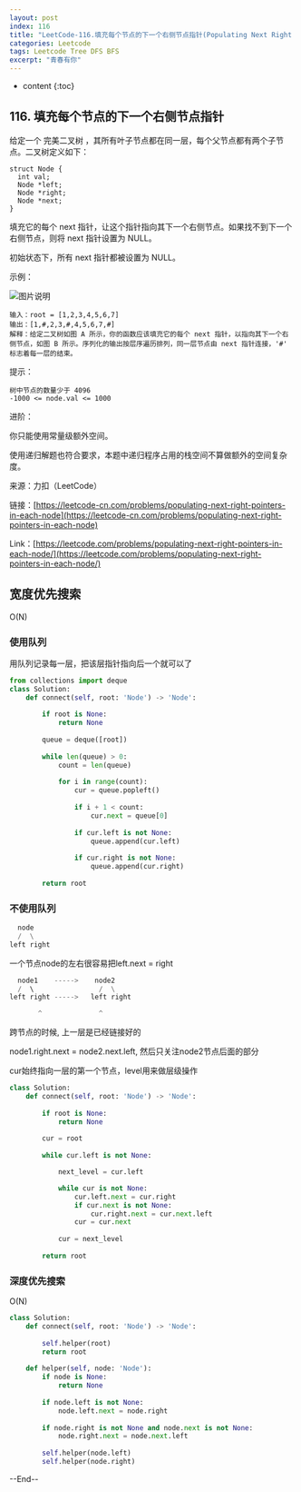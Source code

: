 ```yaml
---
layout: post
index: 116
title: "LeetCode-116.填充每个节点的下一个右侧节点指针(Populating Next Right Pointers in Each Node)"
categories: Leetcode
tags: Leetcode Tree DFS BFS
excerpt: "青春有你"
---
```


* content
{:toc}

## 116. 填充每个节点的下一个右侧节点指针

给定一个 完美二叉树 ，其所有叶子节点都在同一层，每个父节点都有两个子节点。二叉树定义如下：

```
struct Node {
  int val;
  Node *left;
  Node *right;
  Node *next;
}
```

填充它的每个 next 指针，让这个指针指向其下一个右侧节点。如果找不到下一个右侧节点，则将 next 指针设置为 NULL。

初始状态下，所有 next 指针都被设置为 NULL。

示例：

![图片说明]({{site.static}}/images/leetcode-algorithm-116.jpg)

```
输入：root = [1,2,3,4,5,6,7]
输出：[1,#,2,3,#,4,5,6,7,#]
解释：给定二叉树如图 A 所示，你的函数应该填充它的每个 next 指针，以指向其下一个右侧节点，如图 B 所示。序列化的输出按层序遍历排列，同一层节点由 next 指针连接，'#' 标志着每一层的结束。
```

提示：

```
树中节点的数量少于 4096
-1000 <= node.val <= 1000
```

进阶：

你只能使用常量级额外空间。

使用递归解题也符合要求，本题中递归程序占用的栈空间不算做额外的空间复杂度。

来源：力扣（LeetCode）

链接：[https://leetcode-cn.com/problems/populating-next-right-pointers-in-each-node](https://leetcode-cn.com/problems/populating-next-right-pointers-in-each-node)

Link：[https://leetcode.com/problems/populating-next-right-pointers-in-each-node/](https://leetcode.com/problems/populating-next-right-pointers-in-each-node/)

## 宽度优先搜索

O(N)

### 使用队列

用队列记录每一层，把该层指针指向后一个就可以了

```python
from collections import deque
class Solution:
    def connect(self, root: 'Node') -> 'Node':
        
        if root is None:
            return None
        
        queue = deque([root])
        
        while len(queue) > 0:
            count = len(queue)
            
            for i in range(count):
                cur = queue.popleft()
                
                if i + 1 < count:
                    cur.next = queue[0]
                    
                if cur.left is not None:
                    queue.append(cur.left)
                    
                if cur.right is not None:
                    queue.append(cur.right)
                    
        return root
```

### 不使用队列

```python
  node
  /  \
left right
```

一个节点node的左右很容易把left.next = right

```python
  node1    ----->    node2
  /  \                /  \
left right ----->   left right

       ^              ^
```

跨节点的时候, 上一层是已经链接好的

node1.right.next = node2.next.left, 然后只关注node2节点后面的部分

cur始终指向一层的第一个节点，level用来做层级操作

```python
class Solution:
    def connect(self, root: 'Node') -> 'Node':
        
        if root is None:
            return None
        
        cur = root
        
        while cur.left is not None:

            next_level = cur.left

            while cur is not None:
                cur.left.next = cur.right
                if cur.next is not None:
                    cur.right.next = cur.next.left
                cur = cur.next
                
            cur = next_level
            
        return root
```

### 深度优先搜索

O(N)

```python
class Solution:
    def connect(self, root: 'Node') -> 'Node':
        
        self.helper(root)
        return root
        
    def helper(self, node: 'Node'):
        if node is None:
            return None
        
        if node.left is not None:
            node.left.next = node.right
        
        if node.right is not None and node.next is not None:
            node.right.next = node.next.left
            
        self.helper(node.left)
        self.helper(node.right)
```

--End--


